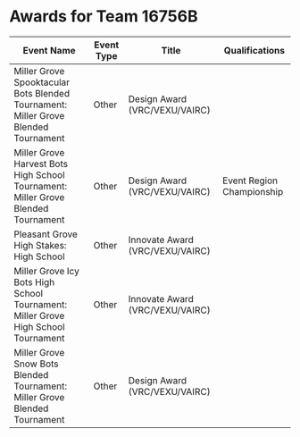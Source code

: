 # Awards for Team 16756B

| Event Name | Event Type | Title | Qualifications |
|------------|------------|-------|----------------|
| Miller Grove Spooktacular Bots Blended Tournament: Miller Grove Blended Tournament | Other | Design Award (VRC/VEXU/VAIRC) |  |
| Miller Grove Harvest Bots High School Tournament: Miller Grove Blended Tournament | Other | Design Award (VRC/VEXU/VAIRC) | Event Region Championship |
| Pleasant Grove High Stakes: High School | Other | Innovate Award (VRC/VEXU/VAIRC) |  |
| Miller Grove Icy Bots High School Tournament: Miller Grove High School Tournament | Other | Innovate Award (VRC/VEXU/VAIRC) |  |
| Miller Grove Snow Bots Blended Tournament: Miller Grove Blended Tournament | Other | Design Award (VRC/VEXU/VAIRC) |  |
